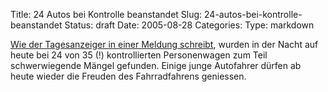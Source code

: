 Title: 24 Autos bei Kontrolle beanstandet
Slug: 24-autos-bei-kontrolle-beanstandet
Status: draft
Date: 2005-08-28
Categories:
Type: markdown

<a href="http://www.tagi.ch/dyn/news/zuerich/533665.html">Wie der Tagesanzeiger in einer Meldung schreibt</a>, wurden in der Nacht auf heute bei 24 von 35 (!) kontrollierten Personenwagen zum Teil schwerwiegende Mängel gefunden. Einige junge Autofahrer dürfen ab heute wieder die Freuden des Fahrradfahrens geniessen.
